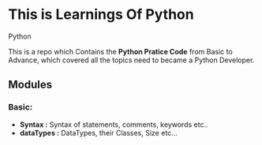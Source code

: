 # This is Learnings Of Python
Python

This is a repo which Contains the **Python Pratice Code** from Basic to Advance, which covered all the topics need to became a Python Developer.


## Modules

### Basic:
- **Syntax :** Syntax of statements, comments, keywords etc..
- **dataTypes :** DataTypes, their Classes, Size etc...

